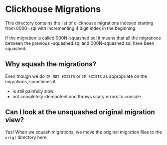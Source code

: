 # Clickhouse Migrations

This directory contains the list of clickhouse migrations indexed starting
from 0000-<name>.sql with incrementing 4 digit index in the beginning.

If the migration is called 000N-squashed.sql it means that all the
migrations between the previous -squashed.sql and 000N-squashed.sql
have been squashed.

## Why squash the migrations?

Even though we do `IF NOT EXISTS` or `IF EXISTS` as appropriate on the migrations, sometimes it
- is still painfully slow
- not completely idempotent and throws scary errors to console

## Can I look at the unsquashed original migration view?

Yes! When we squash migrations, we move the original migration files to the `orig/` directory here.